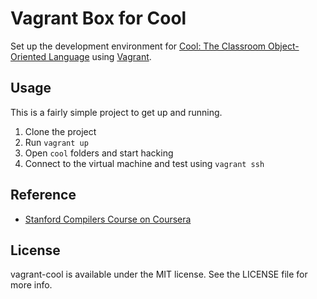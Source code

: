 # Vagrant Box for Cool

Set up the development environment for [Cool: The Classroom Object-Oriented Language](http://theory.stanford.edu/~aiken/software/cool/cool.html) using [Vagrant](https://www.vagrantup.com/).

## Usage

This is a fairly simple project to get up and running.

1. Clone the project
2. Run `vagrant up`
3. Open `cool` folders and start hacking
4. Connect to the virtual machine and test using `vagrant ssh`


## Reference

- [Stanford Compilers Course on Coursera](https://www.coursera.org/course/compilers)

## License

vagrant-cool is available under the MIT license. See the LICENSE file for more info.